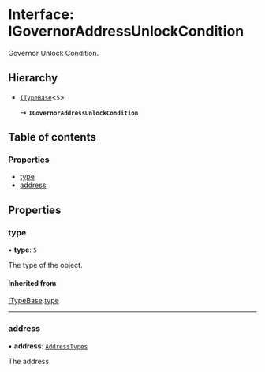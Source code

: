 # Interface: IGovernorAddressUnlockCondition

Governor Unlock Condition.

## Hierarchy

- [`ITypeBase`](ITypeBase.md)<``5``\>

  ↳ **`IGovernorAddressUnlockCondition`**

## Table of contents

### Properties

- [type](IGovernorAddressUnlockCondition.md#type)
- [address](IGovernorAddressUnlockCondition.md#address)

## Properties

### type

• **type**: ``5``

The type of the object.

#### Inherited from

[ITypeBase](ITypeBase.md).[type](ITypeBase.md#type)

___

### address

• **address**: [`AddressTypes`](../api_ref.md#addresstypes)

The address.
